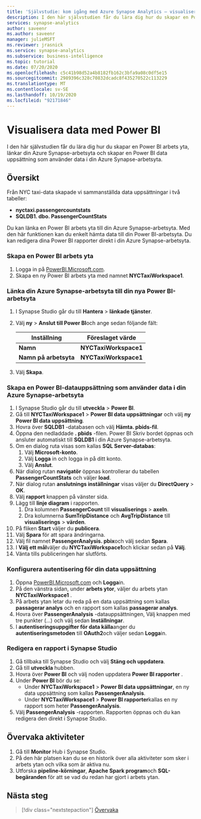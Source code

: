 ```yaml
---
title: 'Självstudie: kom igång med Azure Synapse Analytics – visualisera arbets ytans data med Power BI'
description: I den här självstudien får du lära dig hur du skapar en Power BI arbets yta, länkar din Azure Synapse-arbetsyta och skapar en Power BI data uppsättning som använder data i Azure Synapse-arbetsytan.
services: synapse-analytics
author: saveenr
ms.author: saveenr
manager: julieMSFT
ms.reviewer: jrasnick
ms.service: synapse-analytics
ms.subservice: business-intelligence
ms.topic: tutorial
ms.date: 07/20/2020
ms.openlocfilehash: c5c41b98d52a4b8182fb162c3bfa9a08c0df5e15
ms.sourcegitcommit: 2989396c328c70832dcadc8f435270522c113229
ms.translationtype: MT
ms.contentlocale: sv-SE
ms.lasthandoff: 10/19/2020
ms.locfileid: "92171846"
---
```

# <a name="visualize-data-with-power-bi"></a>Visualisera data med Power BI

I den här självstudien får du lära dig hur du skapar en Power BI arbets yta, länkar din Azure Synapse-arbetsyta och skapar en Power BI data uppsättning som använder data i din Azure Synapse-arbetsyta. 

## <a name="overview"></a>Översikt

Från NYC taxi-data skapade vi sammanställda data uppsättningar i två tabeller:
- **nyctaxi.passengercountstats**
- **SQLDB1. dbo. PassengerCountStats**

Du kan länka en Power BI arbets yta till din Azure Synapse-arbetsyta. Med den här funktionen kan du enkelt hämta data till din Power BI-arbetsyta. Du kan redigera dina Power BI rapporter direkt i din Azure Synapse-arbetsyta.

### <a name="create-a-power-bi-workspace"></a>Skapa en Power BI arbets yta

1. Logga in på [PowerBI.Microsoft.com](https://powerbi.microsoft.com/).
1. Skapa en ny Power BI arbets yta med namnet **NYCTaxiWorkspace1**.

### <a name="link-your-azure-synapse-workspace-to-your-new-power-bi-workspace"></a>Länka din Azure Synapse-arbetsyta till din nya Power BI-arbetsyta

1. I Synapse Studio går du till **Hantera**  >  **länkade tjänster**.
1. Välj **ny**  >  **Anslut till Power BI**och ange sedan följande fält:

    |Inställning | Föreslaget värde | 
    |---|---|
    |**Namn**|**NYCTaxiWorkspace1**|
    |**Namn på arbetsyta**|**NYCTaxiWorkspace1**|

1. Välj **Skapa**.

### <a name="create-a-power-bi-dataset-that-uses-data-in-your-azure-synapse-workspace"></a>Skapa en Power BI-datauppsättning som använder data i din Azure Synapse-arbetsyta

1. I Synapse Studio går du till **utveckla**  >  **Power BI**.
1. Gå till **NYCTaxiWorkspace1**  >  **Power BI data uppsättningar** och välj **ny Power BI data uppsättning**.
1. Hovra över **SQLDB1** -databasen och välj **Hämta. pbids-fil**.
1. Öppna den nedladdade **. pbids** -filen. Power BI Skriv bordet öppnas och ansluter automatiskt till **SQLDB1** i din Azure Synapse-arbetsyta.
1. Om en dialog ruta visas som kallas **SQL Server-databas**:
    1. Välj **Microsoft-konto**.
    1. Välj **Logga** in och logga in på ditt konto.
    1. Välj **Anslut**.
1. När dialog rutan **navigatör** öppnas kontrollerar du tabellen **PassengerCountStats** och väljer **load**.
1. När dialog rutan **anslutnings inställningar** visas väljer du **DirectQuery**  >  **OK**.
1. Välj **rapport** knappen på vänster sida.
1. Lägg till **linje diagram** i rapporten.
    1. Dra kolumnen **PassengerCount** till **visualiserings**  >  **axeln**.
    1. Dra kolumnerna **SumTripDistance** och **AvgTripDistance** till **visualiserings**  >  **värden**.
1. På fliken **Start** väljer du **publicera**.
1. Välj **Spara** för att spara ändringarna.
1. Välj fil namnet **PassengerAnalysis. pbix**och välj sedan **Spara**.
1. I **Välj ett mål**väljer du **NYCTaxiWorkspace1**och klickar sedan på **Välj**.
1. Vänta tills publiceringen har slutförts.

### <a name="configure-authentication-for-your-dataset"></a>Konfigurera autentisering för din data uppsättning

1. Öppna [PowerBI.Microsoft.com](https://powerbi.microsoft.com/) och **Logga**in.
1. På den vänstra sidan, under **arbets ytor**, väljer du arbets ytan **NYCTaxiWorkspace1** .
1. På arbets ytan letar du reda på en data uppsättning som kallas **passagerar analys** och en rapport som kallas **passagerar analys**.
1. Hovra över **PassengerAnalysis** -datauppsättningen, Välj knappen med tre punkter (...) och välj sedan **Inställningar**.
1. I **autentiseringsuppgifter för data källa**anger du **autentiseringsmetoden** till **OAuth2**och väljer sedan **Logga**in.

### <a name="edit-a-report-in-synapse-studio"></a>Redigera en rapport i Synapse Studio

1. Gå tillbaka till Synapse Studio och välj **Stäng och uppdatera**.
1. Gå till **utveckla** hubben.
1. Hovra över **Power BI** och välj noden uppdatera **Power BI rapporter** .
1. Under **Power BI** bör du se:
    * Under **NYCTaxiWorkspace1**  >  **Power BI data uppsättningar**, en ny data uppsättning som kallas **PassengerAnalysis**.
    * Under **NYCTaxiWorkspace1**  >  **Power BI rapporter**kallas en ny rapport som heter **PassengerAnalysis**.
1. Välj **PassengerAnalysis** -rapporten. Rapporten öppnas och du kan redigera den direkt i Synapse Studio.

## <a name="monitor-activities"></a>Övervaka aktiviteter

1. Gå till **Monitor** Hub i Synapse Studio.
1. På den här platsen kan du se en historik över alla aktiviteter som sker i arbets ytan och vilka som är aktiva nu.
1. Utforska **pipeline-körningar**, **Apache Spark program**och **SQL-begäranden** för att se vad du redan har gjort i arbets ytan.

## <a name="next-steps"></a>Nästa steg

> [!div class="nextstepaction"]
> [Övervaka](get-started-monitor.md)
                                 

